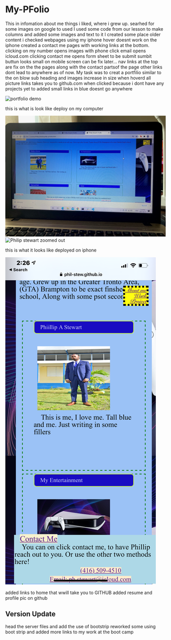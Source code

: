 # My-PFolio
This in infomation about me things  i liked, where i grew up.
searhed for some images on google to used 
I used some code from our lesson to make columns and  added some images and text to it 
I created some place older content
i checked webpages using my iphone hover doesnt work on the iphone
created a contact me pages with working links at  the bottom.
clicking on my number opens images with phone
click email opens icloud.com
clicking contact me opens form sheet to be submit
sumbit buttun looks small on mobile screen
can be fix later...
nav links at the top are fix on the the pages along with the contact partsof the page
 other links dont lead to anywhere as of now.
 My task was to creat a portfilio similar to the on blow
 sub heading and images increase in size when hoverd
 all picture links takes you to github.com when clicked
because i dont have any projects yet to added
 small links in blue doesnt go anywhere

 ![portfolio demo](/assets/images/port-demo.gif)

this is what is look like deploy on my computer

![Phillip Stewart](/assets/images/port-top.jpg)
![Philip stewart zoomed out](/assets/images/port-top1.jpg)

this is what it looks like deployed on iphone

![On my Phone](/assets/images/port-m.png)

added links to home that wwill take you to GITHUB
added resume and profile pic on github

## Version Update 

head the server files and add the use of bootstrip 
reworked some using boot strip and added more links to my work at the boot camp




